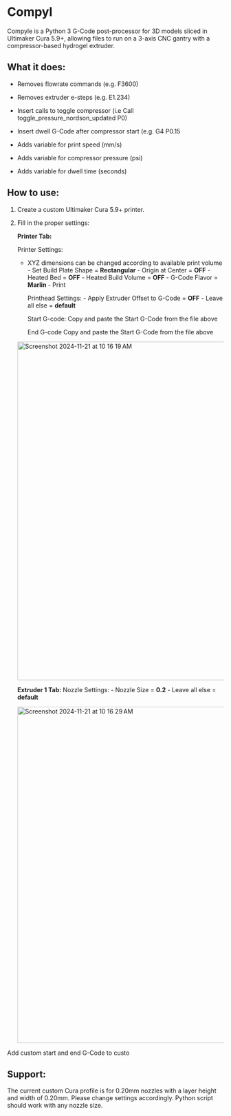 # Compyl

Compyle is a Python 3 G-Code post-processor for 3D models sliced in Ultimaker Cura 5.9+, allowing files to run on a 3-axis CNC gantry with a compressor-based hydrogel extruder.

## What it does:

  - Removes flowrate commands (e.g. F3600)
  - Removes extruder e-steps (e.g. E1.234)
    
  - Insert calls to toggle compressor (i.e Call toggle_pressure_nordson_updated P0)
  - Insert dwell G-Code after compressor start (e.g. G4 P0.15
  
  - Adds variable for print speed (mm/s)
  - Adds variable for compressor pressure (psi)
  - Adds variable for dwell time (seconds)

## How to use:

  1. Create a custom Ultimaker Cura 5.9+ printer.
  2. Fill in the proper settings:

     **Printer Tab:**
     
     Printer Settings:
     - XYZ dimensions can be changed according to available print volume
             - Set Build Plate Shape = **Rectangular**
             - Origin at Center = **OFF**
             - Heated Bed = **OFF**
             - Heated Build Volume = **OFF**
             - G-Code Flavor = **Marlin**
             - Print
     
        Printhead Settings:
             - Apply Extruder Offset to G-Code = **OFF**
             - Leave all else = **default**

        Start G-code:
             Copy and paste the Start G-Code from the file above

        End G-code
             Copy and paste the Start G-Code from the file above
     
     <img width="787" alt="Screenshot 2024-11-21 at 10 16 19 AM" src="https://github.com/user-attachments/assets/5edc7f02-27bd-4a8e-9b69-52c101404908">
     
     **Extruder 1 Tab:**
         Nozzle Settings:
             - Nozzle Size = **0.2**
             - Leave all else = **default**

     <img width="782" alt="Screenshot 2024-11-21 at 10 16 29 AM" src="https://github.com/user-attachments/assets/f62814e5-54a8-45d2-b93d-5d3cac7c1ba8">


  Add custom start and end G-Code to custo

  
  

## Support:

  The current custom Cura profile is for 0.20mm nozzles with a layer height and width of 0.20mm. Please change settings accordingly.
  Python script should work with any nozzle size.
